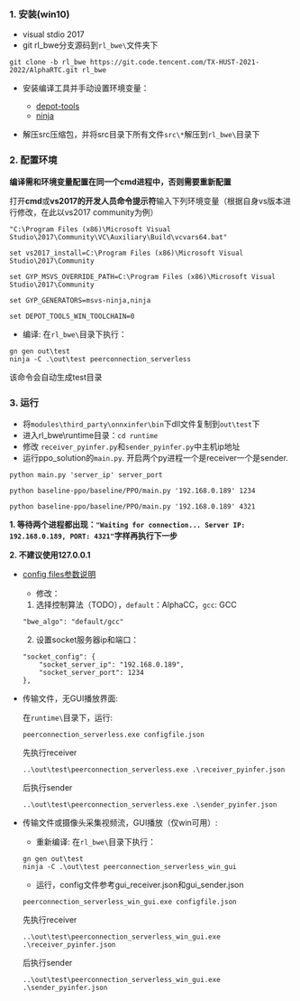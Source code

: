 ### 1. 安装(win10)
* visual stdio 2017
* git rl_bwe分支源码到`rl_bwe\`文件夹下
```
git clone -b rl_bwe https://git.code.tencent.com/TX-HUST-2021-2022/AlphaRTC.git rl_bwe
```

* 安装编译工具并手动设置环境变量：
    - [depot-tools](https://commondatastorage.googleapis.com/chrome-infra-docs/flat/depot_tools/docs/html/depot_tools_tutorial.html#_setting_up)
    - [ninja](https://blog.csdn.net/qq_20373723/article/details/84061647)

* 解压src压缩包，并将src目录下所有文件`src\*`解压到`rl_bwe\`目录下
### 2. 配置环境
**编译需和环境变量配置在同一个cmd进程中，否则需要重新配置**

打开**cmd**或**vs2017的开发人员命令提示符**输入下列环境变量（根据自身vs版本进行修改，在此以vs2017 community为例）
```
"C:\Program Files (x86)\Microsoft Visual Studio\2017\Community\VC\Auxiliary\Build\vcvars64.bat"

set vs2017_install=C:\Program Files (x86)\Microsoft Visual Studio\2017\Community

set GYP_MSVS_OVERRIDE_PATH=C:\Program Files (x86)\Microsoft Visual Studio\2017\Community

set GYP_GENERATORS=msvs-ninja,ninja

set DEPOT_TOOLS_WIN_TOOLCHAIN=0
```
* 编译: 在`rl_bwe\`目录下执行：

```
gn gen out\test
ninja -C .\out\test peerconnection_serverless
```

该命令会自动生成test目录

### 3. 运行
* 将`modules\third_party\onnxinfer\bin`下dll文件复制到`out\test`下
* 进入rl_bwe\runtime目录：`cd runtime`
* 修改 `receiver_pyinfer.py`和`sender_pyinfer.py`中主机ip地址
* 运行ppo_solution的`main.py`. 开启两个py进程一个是receiver一个是sender.
```
python main.py 'server_ip' server_port
```
```
python baseline-ppo/baseline/PPO/main.py '192.168.0.189' 1234
```
```
python baseline-ppo/baseline/PPO/main.py '192.168.0.189' 4321
```
**1. 等待两个进程都出现：`"Waiting for connection... Server IP: 192.168.0.189, PORT: 4321"`字样再执行下一步**

**2. 不建议使用127.0.0.1** 

* [config files参数说明](https://github.com/OpenNetLab/AlphaRTC#configurations-for-peerconnection_serverless)

    - 修改：
    1. 选择控制算法（TODO），`default`：AlphaCC，`gcc`: GCC
    ```
    "bwe_algo": "default/gcc"
    ```
    2. 设置socket服务器ip和端口：
    ```
    "socket_config": {
        "socket_server_ip": "192.168.0.189",
        "socket_server_port": 1234
    },
    ```

* 传输文件，无GUI播放界面:

    在`runtime\`目录下，运行:
    ```
    peerconnection_serverless.exe configfile.json
    ```
    先执行receiver
    ```
    ..\out\test\peerconnection_serverless.exe .\receiver_pyinfer.json
    ```
    后执行sender
    ```
    ..\out\test\peerconnection_serverless.exe .\sender_pyinfer.json
    ```

* 传输文件或摄像头采集视频流，GUI播放（仅win可用）:
    - 重新编译: 在`rl_bwe\`目录下执行：

    ```
    gn gen out\test
    ninja -C .\out\test peerconnection_serverless_win_gui
    ```
    - 运行，config文件参考gui_receiver.json和gui_sender.json
    ```
    peerconnection_serverless_win_gui.exe configfile.json 
    ```
    先执行receiver
    ```
    ..\out\test\peerconnection_serverless_win_gui.exe .\receiver_pyinfer.json
    ```
    后执行sender
    ```
    ..\out\test\peerconnection_serverless_win_gui.exe .\sender_pyinfer.json
    ```